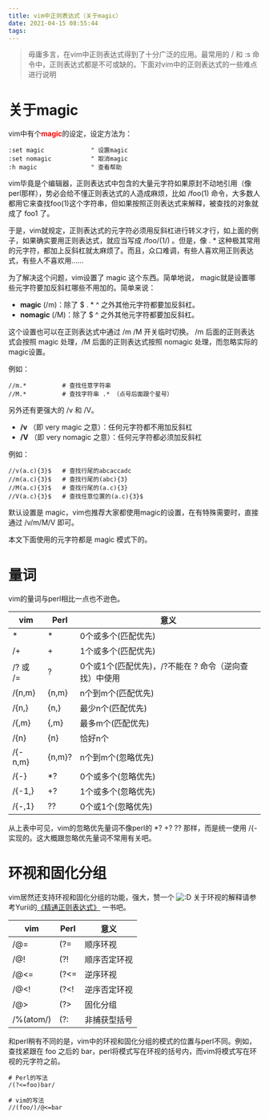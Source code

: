 ```yaml
---
title: vim中正则表达式（关于magic）
date: 2021-04-15 08:55:44
tags:
---
```


>毋庸多言，在vim中正则表达式得到了十分广泛的应用。最常用的 / 和 :s 命令中，正则表达式都是不可或缺的。下面对vim中的正则表达式的一些难点进行说明

# 关于magic

vim中有个<b style="color:red">magic</b>的设定，设定方法为：

```
:set magic             " 设置magic
:set nomagic           " 取消magic
:h magic               " 查看帮助
```

vim毕竟是个编辑器，正则表达式中包含的大量元字符如果原封不动地引用（像perl那样），势必会给不懂正则表达式的人造成麻烦，比如 /foo(1) 命令，大多数人都用它来查找foo(1)这个字符串，但如果按照正则表达式来解释，被查找的对象就成了 foo1 了。

于是，vim就规定，正则表达式的元字符必须用反斜杠进行转义才行，如上面的例子，如果确实要用正则表达式，就应当写成 /foo/(1/) 。但是，像 . * 这种极其常用的元字符，都加上反斜杠就太麻烦了。而且，众口难调，有些人喜欢用正则表达式，有些人不喜欢用……

为了解决这个问题，vim设置了 magic 这个东西。简单地说， magic就是设置哪些元字符要加反斜杠哪些不用加的。简单来说：

- **magic** (/m)：除了 $ . * ^ 之外其他元字符都要加反斜杠。
- **nomagic** (/M)：除了 $ ^ 之外其他元字符都要加反斜杠。

这个设置也可以在正则表达式中通过 /m /M 开关临时切换。 /m 后面的正则表达式会按照 magic 处理，/M 后面的正则表达式按照 nomagic 处理，而忽略实际的magic设置。

例如：

```
//m.*          # 查找任意字符串
//M.*          # 查找字符串 .* （点号后面跟个星号）
```

另外还有更强大的 /v 和 /V。

- **/v** （即 very magic 之意）：任何元字符都不用加反斜杠
- **/V** （即 very nomagic 之意）：任何元字符都必须加反斜杠

例如：

```
//v(a.c){3}$   # 查找行尾的abcaccadc
//m(a.c){3}$   # 查找行尾的(abc){3}
//M(a.c){3}$   # 查找行尾的(a.c){3}
//V(a.c){3}$   # 查找任意位置的(a.c){3}$
```

默认设置是 magic，vim也推荐大家都使用magic的设置，在有特殊需要时，直接通过 /v/m/M/V 即可。

本文下面使用的元字符都是 magic 模式下的。

# 量词

vim的量词与perl相比一点也不逊色。

| vim      | Perl   | 意义                                                  |
| -------- | ------ | ----------------------------------------------------- |
| *        | *      | 0个或多个(匹配优先)                                   |
| /+       | +      | 1个或多个(匹配优先)                                   |
| /? 或 /= | ?      | 0个或1个(匹配优先)，/?不能在 ? 命令（逆向查找）中使用 |
| /{n,m}   | {n,m}  | n个到m个(匹配优先)                                    |
| /{n,}    | {n,}   | 最少n个(匹配优先)                                     |
| /{,m}    | {,m}   | 最多m个(匹配优先)                                     |
| /{n}     | {n}    | 恰好n个                                               |
| /{-n,m}  | {n,m}? | n个到m个(忽略优先)                                    |
| /{-}     | *?     | 0个或多个(忽略优先)                                   |
| /{-1,}   | +?     | 1个或多个(忽略优先)                                   |
| /{-,1}   | ??     | 0个或1个(忽略优先)                                    |

从上表中可见，vim的忽略优先量词不像perl的 *? +? ?? 那样，而是统一使用 /{- 实现的。这大概跟忽略优先量词不常用有关吧。

# 环视和固化分组

vim居然还支持环视和固化分组的功能，强大，赞一个 ![:D](http://tech.idv2.com/2008/07/08/vim-regexp/images/face/bigsmile.png) 关于环视的解释请参考Yurii的[《精通正则表达式》](http://www.douban.com/subject/2154713/) 一书吧。

| vim       | Perl | 意义         |
| --------- | ---- | ------------ |
| /@=       | (?=  | 顺序环视     |
| /@!       | (?!  | 顺序否定环视 |
| /@<=      | (?<= | 逆序环视     |
| /@<!      | (?<! | 逆序否定环视 |
| /@>       | (?>  | 固化分组     |
| /%(atom/) | (?:  | 非捕获型括号 |

和perl稍有不同的是，vim中的环视和固化分组的模式的位置与perl不同。例如，查找紧跟在 foo 之后的 bar，perl将模式写在环视的括号内，而vim将模式写在环视的元字符之前。

```
# Perl的写法
/(?<=foo)bar/

# vim的写法
//(foo/)/@<=bar
```